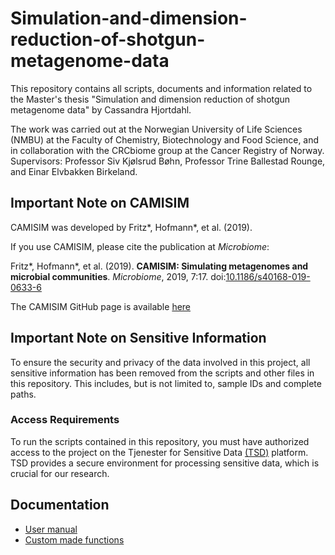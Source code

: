 # Simulation-and-dimension-reduction-of-shotgun-metagenome-data
This repository contains all scripts, documents and information related to the Master's thesis "Simulation and dimension reduction of shotgun metagenome data" by Cassandra Hjortdahl. 

The work was carried out at the Norwegian University of Life Sciences (NMBU) at the Faculty of Chemistry, Biotechnology and Food Science, and in collaboration with the CRCbiome group at the Cancer Registry of Norway. Supervisors: Professor Siv Kjølsrud Bøhn, Professor Trine Ballestad Rounge, and Einar Elvbakken Birkeland. 

## Important Note on CAMISIM

CAMISIM was developed by Fritz*, Hofmann*, et al. (2019). 

If you use CAMISIM, please cite the publication at _Microbiome_:

Fritz*, Hofmann*, et al. (2019). **CAMISIM: Simulating metagenomes and microbial communities**. _Microbiome_, 2019, 7:17. doi:[10.1186/s40168-019-0633-6](https://doi.org/10.1186/s40168-019-0633-6)

The CAMISIM GitHub page is available [here](https://github.com/CAMI-challenge/CAMISIM)

## Important Note on Sensitive Information

To ensure the security and privacy of the data involved in this project, all sensitive information has been removed from the scripts and other files in this repository. This includes, but is not limited to, sample IDs and complete paths.

### Access Requirements

To run the scripts contained in this repository, you must have authorized access to the project on the Tjenester for Sensitive Data [(TSD)](https://www.uio.no/tjenester/it/forskning/sensitiv/) platform. TSD provides a secure environment for processing sensitive data, which is crucial for our research.

## Documentation
* [User manual](https://github.com/Rounge-lab/Simulation-and-dimension-reduction-of-shotgun-metagenome-data/wiki/User-manual)
* [Custom made functions](https://github.com/Rounge-lab/Simulation-and-dimension-reduction-of-shotgun-metagenome-data/wiki/Documentation-for-custom-functions-in-all_functions.R)

